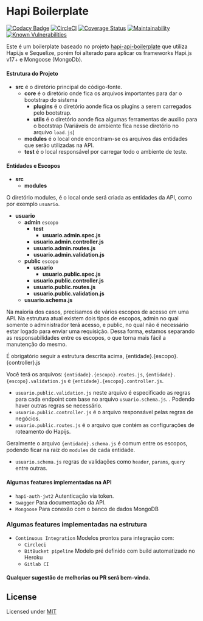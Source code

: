 # Hapi Boilerplate

[![Codacy Badge](https://api.codacy.com/project/badge/Grade/fc69496b2eb94fcd8e34ee7f76527281)](https://app.codacy.com/app/Oda2/hapi-boilerplate?utm_source=github.com&utm_medium=referral&utm_content=Oda2/hapi-boilerplate&utm_campaign=badger)
[![CircleCI](https://circleci.com/gh/Oda2/hapi-boilerplate/tree/master.svg?style=shield)](https://circleci.com/gh/Oda2/hapi-boilerplate/tree/master)
[![Coverage Status](https://coveralls.io/repos/github/Oda2/hapi-boilerplate/badge.svg?branch=master)](https://coveralls.io/github/Oda2/hapi-boilerplate?branch=master)
[![Maintainability](https://api.codeclimate.com/v1/badges/2c9ae7c3b080774f2a22/maintainability)](https://codeclimate.com/github/Oda2/hapi-boilerplate/maintainability)
[![Known Vulnerabilities](https://snyk.io/test/github/Oda2/hapi-boilerplate/badge.svg?targetFile=package.json)](https://snyk.io/test/github/Oda2/hapi-boilerplate?targetFile=package.json)


Este é um boilerplate baseado no projeto [hapi-api-boilerplate](https://github.com/FernandoCagale/hapi-api-boilerplate) que utiliza Hapi.js e Sequelize, porém foi alterado para aplicar os frameworks Hapi.js v17+ e Mongoose (MongoDb).

#### Estrutura do Projeto

* **src** é o diretório principal do código-fonte.
  * **core** é o diretório onde fica os arquivos importantes para dar o bootstrap do sistema
    * **plugins** é o diretório aonde fica os plugins a serem carregados pelo bootstrap.
    * **utils** é o diretório aonde fica algumas ferramentas de auxilio para o bootstrap (Variáveis de ambiente fica nesse diretório no arquivo `load.js`)
  * **modules** é o local onde encontram-se os arquivos das entidades que serão utilizadas na API.
  * **test** é o local responsável por carregar todo o ambiente de teste.

#### Entidades e Escopos
* **src**
    * **modules**

O diretório modules, é o local onde será criada as entidades da API, como por exemplo `usuario`.

* **usuario**
   * **admin** `escopo`
      * **test**
        * **usuario.admin.spec.js**
      * **usuario.admin.controller.js**
      * **usuario.admin.routes.js**
      * **usuario.admin.validation.js**
   * **public** `escopo`
      * **usuario**
        * **usuario.public.spec.js**
      * **usuario.public.controller.js**
      * **usuario.public.routes.js**
      * **usuario.public.validation.js**
   * **usuario.schema.js**

Na maioria dos casos, precisamos de vários escopos de acesso em uma API. Na estrutura atual existem dois tipos de escopos, admin no qual somente o administrador terá acesso, e public, no qual não é necessário estar logado para enviar uma requisição. Dessa forma, estamos separando as responsabilidades entre os escopos, o que torna mais fácil a manutenção do mesmo.

É obrigatório seguir a estrutura descrita acima, {entidade}.{escopo}.{controller}.js

Você terá os arquivos: `{entidade}.{escopo}.routes.js`, `{entidade}.{escopo}.validation.js` e `{entidade}.{escopo}.controller.js`.
* `usuario.public.validation.js` neste arquivo é especificado as regras para cada endpoint com base no arquivo `usuario.schema.js`. . Podendo haver outras regras se necessário.
* `usuario.public.controller.js` é o arquivo responsável pelas regras de negócios.
* `usuario.public.routes.js`  é o arquivo que contém as configurações de roteamento do Hapijs.

Geralmente o arquivo `{entidade}.schema.js`  é comum entre os escopos, podendo ficar na raiz do `modules` de cada entidade.
* `usuario.schema.js` regras de validações como `header`, `params`, `query` entre outras.

#### Algumas features implementadas na API

* `hapi-auth-jwt2` Autenticação via token.
* `Swagger` Para documentação da API.
* `Mongoose` Para conexão com o banco de dados MongoDB

### Algumas features implementadas na estrutura

* `Continuous Integration` Modelos prontos para integração com:
  * `Circleci`
  * `BitBucket pipeline` Modelo pré definido com build automatizado no Heroku
  * `Gitlab CI`

#### Qualquer sugestão de melhorias ou PR será bem-vinda.

## License
Licensed under [MIT](https://github.com/Oda2/hapi-boilerplate/blob/master/LICENSE)
